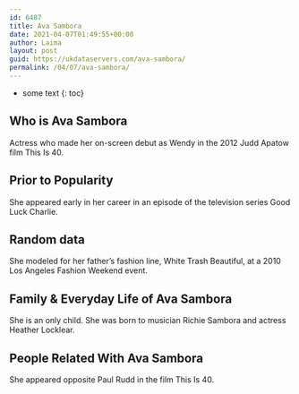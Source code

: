```yaml
---
id: 6487
title: Ava Sambora
date: 2021-04-07T01:49:55+00:00
author: Laima
layout: post
guid: https://ukdataservers.com/ava-sambora/
permalink: /04/07/ava-sambora/
---
```


* some text
{: toc}


## Who is Ava Sambora
                  
                  
                  
Actress who made her on-screen debut as Wendy in the 2012 Judd Apatow film This Is 40. 
                  
              
            
              
            
                
                
                
## Prior to Popularity
                  
                  
                  
She appeared early in her career in an episode of the television series Good Luck Charlie.
                  
              
            
              
            
                
                
                
## Random data
                  
                  
                  
She modeled for her father&#8217;s fashion line, White Trash Beautiful, at a 2010 Los Angeles Fashion Weekend event.
                  
              
            
              
            
                
                
                
## Family & Everyday Life of Ava Sambora
                  
                  
                  
She is an only child. She was born to musician Richie Sambora and actress Heather Locklear.
                  
              
            
              
            
                
                
                
## People Related With Ava Sambora
                  
                  
                  
She appeared opposite Paul Rudd in the film This Is 40.
                  
              
            
              
            
                
              
            
              
              
            
            
              
            
          
          
          